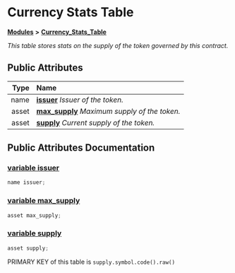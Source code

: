 # Currency Stats Table

[**Modules**]() **&gt;** [**Currency\_Stats\_Table**](group___currency___stats___table.md)

_This table stores stats on the supply of the token governed by this contract._

## Public Attributes

| Type | Name |
| ---: | :--- |
| name | [**issuer**](group___currency___stats___table.md#variable-issuer)   _Issuer of the token._ |
| asset | [**max\_supply**](group___currency___stats___table.md#variable-max-supply)   _Maximum supply of the token._ |
| asset | [**supply**](group___currency___stats___table.md#variable-supply)   _Current supply of the token._ |

## Public Attributes Documentation

### [variable issuer](group___currency___stats___table.md#variable-issuer) <a id="variable-issuer"></a>

```cpp
name issuer;
```

### [variable max\_supply](group___currency___stats___table.md#variable-max-supply) <a id="variable-max-supply"></a>

```cpp
asset max_supply;
```

### [variable supply](group___currency___stats___table.md#variable-supply) <a id="variable-supply"></a>

```cpp
asset supply;
```

PRIMARY KEY of this table is `supply.symbol.code().raw()`

